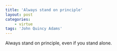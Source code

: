 ```yaml
---
title: 'Always stand on principle'
layout: post
categories:
    - virtue
tags: 'John Quincy Adams'
---
```


Always stand on principle, even if you stand alone.